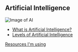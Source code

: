 ## Artificial Intelligence

![Image of AI](https://www.draglet.com/wp-content/uploads/2018/12/ai-blockchain.jpg)

- [What is Artificial Intelligence?](part1.md)
- [Levels of Artificial Intelligence](part2.md)

[Resources I'm using](resources.md)
